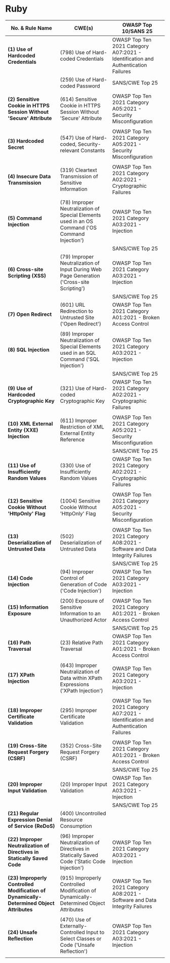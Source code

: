 # Ruby

| No. & Rule Name                                                                         | CWE(s)                                                                                          | OWASP Top 10/SANS 25                                                              |
| --------------------------------------------------------------------------------------- | ----------------------------------------------------------------------------------------------- | --------------------------------------------------------------------------------- |
| **(1) Use of Hardcoded Credentials**                                                    | (798) Use of Hard-coded Credentials                                                             | OWASP Top Ten 2021 Category A07:2021 - Identification and Authentication Failures |
|                                                                                         | (259) Use of Hard-coded Password                                                                | SANS/CWE Top 25                                                                   |
|                                                                                         |                                                                                                 |                                                                                   |
| **(2) Sensitive Cookie in HTTPS Session Without 'Secure' Attribute**                    | (614) Sensitive Cookie in HTTPS Session Without 'Secure' Attribute                              | OWASP Top Ten 2021 Category A05:2021 - Security Misconfiguration                  |
|                                                                                         |                                                                                                 |                                                                                   |
| **(3) Hardcoded Secret**                                                                | (547) Use of Hard-coded, Security-relevant Constants                                            | OWASP Top Ten 2021 Category A05:2021 - Security Misconfiguration                  |
|                                                                                         |                                                                                                 |                                                                                   |
| **(4) Insecure Data Transmission**                                                      | (319) Cleartext Transmission of Sensitive Information                                           | OWASP Top Ten 2021 Category A02:2021 - Cryptographic Failures                     |
|                                                                                         |                                                                                                 |                                                                                   |
| **(5) Command Injection**                                                               | (78) Improper Neutralization of Special Elements used in an OS Command ('OS Command Injection') | OWASP Top Ten 2021 Category A03:2021 - Injection                                  |
|                                                                                         |                                                                                                 | SANS/CWE Top 25                                                                   |
| **(6) Cross-site Scripting (XSS)**                                                      | (79) Improper Neutralization of Input During Web Page Generation ('Cross-site Scripting')       | OWASP Top Ten 2021 Category A03:2021 - Injection                                  |
|                                                                                         |                                                                                                 | SANS/CWE Top 25                                                                   |
| **(7) Open Redirect**                                                                   | (601) URL Redirection to Untrusted Site ('Open Redirect')                                       | OWASP Top Ten 2021 Category A01:2021 - Broken Access Control                      |
|                                                                                         |                                                                                                 |                                                                                   |
| **(8) SQL Injection**                                                                   | (89) Improper Neutralization of Special Elements used in an SQL Command ('SQL Injection')       | OWASP Top Ten 2021 Category A03:2021 - Injection                                  |
|                                                                                         |                                                                                                 | SANS/CWE Top 25                                                                   |
| **(9) Use of Hardcoded Cryptographic Key**                                              | (321) Use of Hard-coded Cryptographic Key                                                       | OWASP Top Ten 2021 Category A02:2021 - Cryptographic Failures                     |
|                                                                                         |                                                                                                 |                                                                                   |
| **(10) XML External Entity (XXE) Injection**                                            | (611) Improper Restriction of XML External Entity Reference                                     | OWASP Top Ten 2021 Category A05:2021 - Security Misconfiguration                  |
|                                                                                         |                                                                                                 | SANS/CWE Top 25                                                                   |
| **(11) Use of Insufficiently Random Values**                                            | (330) Use of Insufficiently Random Values                                                       | OWASP Top Ten 2021 Category A02:2021 - Cryptographic Failures                     |
|                                                                                         |                                                                                                 |                                                                                   |
| **(12) Sensitive Cookie Without 'HttpOnly' Flag**                                       | (1004) Sensitive Cookie Without 'HttpOnly' Flag                                                 | OWASP Top Ten 2021 Category A05:2021 - Security Misconfiguration                  |
|                                                                                         |                                                                                                 |                                                                                   |
| **(13) Deserialization of Untrusted Data**                                              | (502) Deserialization of Untrusted Data                                                         | OWASP Top Ten 2021 Category A08:2021 - Software and Data Integrity Failures       |
|                                                                                         |                                                                                                 | SANS/CWE Top 25                                                                   |
| **(14) Code Injection**                                                                 | (94) Improper Control of Generation of Code ('Code Injection')                                  | OWASP Top Ten 2021 Category A03:2021 - Injection                                  |
|                                                                                         |                                                                                                 |                                                                                   |
| **(15) Information Exposure**                                                           | (200) Exposure of Sensitive Information to an Unauthorized Actor                                | OWASP Top Ten 2021 Category A01:2021 - Broken Access Control                      |
|                                                                                         |                                                                                                 | SANS/CWE Top 25                                                                   |
| **(16) Path Traversal**                                                                 | (23) Relative Path Traversal                                                                    | OWASP Top Ten 2021 Category A01:2021 - Broken Access Control                      |
|                                                                                         |                                                                                                 |                                                                                   |
| **(17) XPath Injection**                                                                | (643) Improper Neutralization of Data within XPath Expressions ('XPath Injection')              | OWASP Top Ten 2021 Category A03:2021 - Injection                                  |
|                                                                                         |                                                                                                 |                                                                                   |
| **(18) Improper Certificate Validation**                                                | (295) Improper Certificate Validation                                                           | OWASP Top Ten 2021 Category A07:2021 - Identification and Authentication Failures |
|                                                                                         |                                                                                                 |                                                                                   |
| **(19) Cross-Site Request Forgery (CSRF)**                                              | (352) Cross-Site Request Forgery (CSRF)                                                         | OWASP Top Ten 2021 Category A01:2021 - Broken Access Control                      |
|                                                                                         |                                                                                                 | SANS/CWE Top 25                                                                   |
| **(20) Improper Input Validation**                                                      | (20) Improper Input Validation                                                                  | OWASP Top Ten 2021 Category A03:2021 - Injection                                  |
|                                                                                         |                                                                                                 | SANS/CWE Top 25                                                                   |
| **(21) Regular Expression Denial of Service (ReDoS)**                                   | (400) Uncontrolled Resource Consumption                                                         |                                                                                   |
|                                                                                         |                                                                                                 |                                                                                   |
| **(22) Improper Neutralization of Directives in Statically Saved Code**                 | (96) Improper Neutralization of Directives in Statically Saved Code ('Static Code Injection')   | OWASP Top Ten 2021 Category A03:2021 - Injection                                  |
|                                                                                         |                                                                                                 |                                                                                   |
| **(23) Improperly Controlled Modification of Dynamically-Determined Object Attributes** | (915) Improperly Controlled Modification of Dynamically-Determined Object Attributes            | OWASP Top Ten 2021 Category A08:2021 - Software and Data Integrity Failures       |
|                                                                                         |                                                                                                 |                                                                                   |
| **(24) Unsafe Reflection**                                                              | (470) Use of Externally-Controlled Input to Select Classes or Code ('Unsafe Reflection')        | OWASP Top Ten 2021 Category A03:2021 - Injection                                  |
|                                                                                         |                                                                                                 |                                                                                   |
